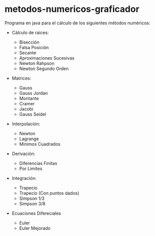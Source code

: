 # metodos-numericos-graficador

Programa en java para el cálculo de los siguientes métodos numéricos:

* Cálculo de raices:
  - Bisección
  - Falsa Posición
  - Secante
  - Aproximaciones Sucesivas
  - Newton Rahpson
  - Newton Segundo Orden
  
* Matrices:
  - Gauss
  - Gauss Jordan
  - Montante
  - Cramer
  - Jacobi
  - Gauss Seidel
  
* Interpolación:
  - Newton
  - Lagrange
  - Minimos Cuadrados
  
* Derivación:
  - Diferencias Finitas
  - Por Limites
  
* Integración:
  - Trapecio
  - Trapecio (Con puntos dados)
  - Simpson 1/3
  - Simpson 3/8
  
* Ecuaciones Difereciales
  - Euler
  - Euler Mejorado
